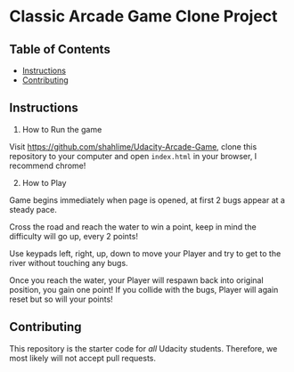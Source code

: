 # Classic Arcade Game Clone Project

## Table of Contents

- [Instructions](#instructions)
- [Contributing](#contributing)

## Instructions
1. How to Run the game

Visit https://github.com/shahlime/Udacity-Arcade-Game, clone this repository to your computer and open `index.html` in your browser, I recommend chrome!

2. How to Play

Game begins immediately when page is opened, at first 2 bugs appear at a steady pace.

Cross the road and reach the water to win a point, keep in mind the difficulty will go up, every 2 points!

Use keypads left, right, up, down to move your Player and try to get to the river without touching any bugs.

Once you reach the water, your Player will respawn back into original position, you gain one point! If you collide with the bugs, Player will again reset but so will your points!


## Contributing

This repository is the starter code for _all_ Udacity students. Therefore, we most likely will not accept pull requests.
